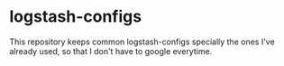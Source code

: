 # logstash-configs
This repository keeps common logstash-configs specially the ones I've already used, so that I don't have to google everytime.
